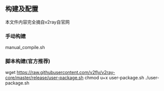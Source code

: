## 构建及配置

本文件内容完全摘自v2ray自官网

### 手动构建
manual_compile.sh

### 脚本构建(官方推荐)
wget https://raw.githubusercontent.com/v2fly/v2ray-core/master/release/user-package.sh
chmod u+x user-package.sh
./user-package.sh
